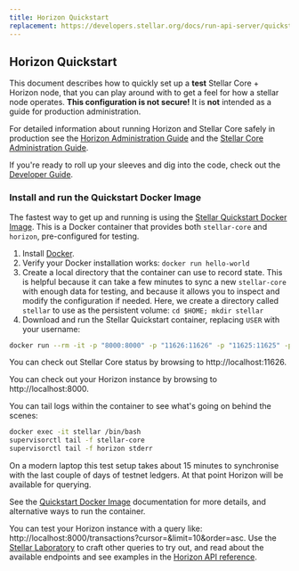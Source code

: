 ```yaml
---
title: Horizon Quickstart
replacement: https://developers.stellar.org/docs/run-api-server/quickstart/
---
```

## Horizon Quickstart
This document describes how to quickly set up a **test** Stellar Core + Horizon node, that you can play around with to get a feel for how a stellar node operates. **This configuration is not secure!** It is **not** intended as a guide for production administration.

For detailed information about running Horizon and Stellar Core safely in production see the [Horizon Administration Guide](admin.md) and the [Stellar Core Administration Guide](https://www.stellar.org/developers/stellar-core/software/admin.html).

If you're ready to roll up your sleeves and dig into the code, check out the [Developer Guide](developing.md).

### Install and run the Quickstart Docker Image
The fastest way to get up and running is using the [Stellar Quickstart Docker Image](https://github.com/stellar/docker-stellar-core-horizon). This is a Docker container that provides both `stellar-core` and `horizon`, pre-configured for testing.

1. Install [Docker](https://www.docker.com/get-started).
2. Verify your Docker installation works: `docker run hello-world`
3. Create a local directory that the container can use to record state. This is helpful because it can take a few minutes to sync a new `stellar-core` with enough data for testing, and because it allows you to inspect and modify the configuration if needed. Here, we create a directory called `stellar` to use as the persistent volume:
`cd $HOME; mkdir stellar`
4. Download and run the Stellar Quickstart container, replacing `USER` with your username:

```bash
docker run --rm -it -p "8000:8000" -p "11626:11626" -p "11625:11625" -p"8002:5432" -v $HOME/stellar:/opt/stellar --name stellar stellar/quickstart --testnet
```

You can check out Stellar Core status by browsing to http://localhost:11626.

You can check out your Horizon instance by browsing to http://localhost:8000.

You can tail logs within the container to see what's going on behind the scenes:
```bash
docker exec -it stellar /bin/bash
supervisorctl tail -f stellar-core
supervisorctl tail -f horizon stderr
```

On a modern laptop this test setup takes about 15 minutes to synchronise with the last couple of days of testnet ledgers. At that point Horizon will be available for querying. 

See the [Quickstart Docker Image](https://github.com/stellar/docker-stellar-core-horizon) documentation for more details, and alternative ways to run the container. 

You can test your Horizon instance with a query like: http://localhost:8000/transactions?cursor=&limit=10&order=asc. Use the [Stellar Laboratory](https://www.stellar.org/laboratory/) to craft other queries to try out,
and read about the available endpoints and see examples in the [Horizon API reference](https://www.stellar.org/developers/horizon/reference/).

